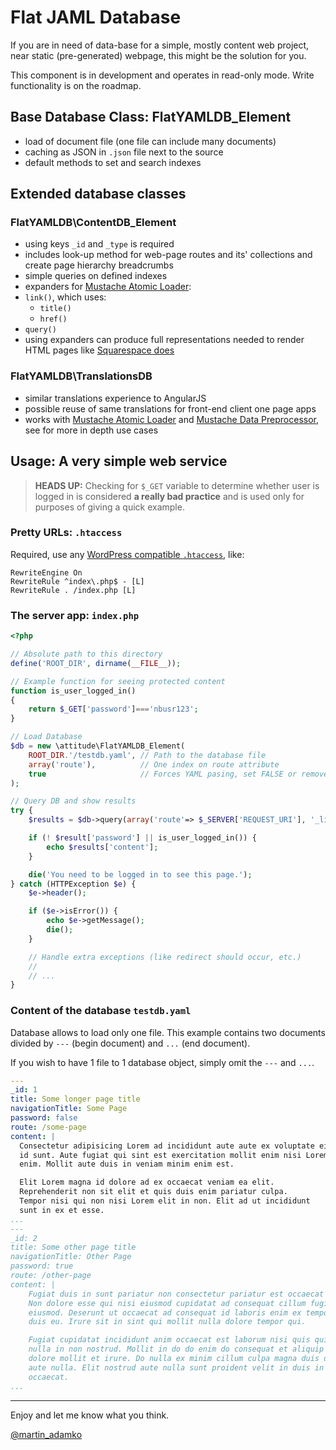 Flat JAML Database
==================

If you are in need of data-base for a simple, mostly content web project, near
static (pre-generated) webpage, this might be the solution for you.

This component is in development and operates in read-only mode.
Write functionality is on the roadmap.

Base Database Class: FlatYAMLDB_Element
---------------------------------------

- load of document file (one file can include many documents)
- caching as JSON in `.json` file next to the source
- default methods to set and search indexes

Extended database classes
-------------------------

### FlatYAMLDB\ContentDB_Element

- using keys `_id` and `_type` is required
- includes look-up method for web-page routes and its' collections and create
  page hierarchy breadcrumbs
- simple queries on defined indexes
- expanders for [Mustache Atomic Loader](https://github.com/attitude/mustache-atomic-loader):
- `link()`, which uses:
  - `title()`
  - `href()`
- `query()`
- using expanders can produce full representations needed to render HTML pages
  like [Squarespace does](developers.squarespace.com/view-json-data/)

### FlatYAMLDB\TranslationsDB

- similar translations experience to AngularJS
- possible reuse of same translations for front-end client one page apps
- works with [Mustache Atomic Loader][] and [Mustache Data Preprocessor][], see
  for more in depth use cases

[Mustache Atomic Loader]: https://github.com/attitude/mustache-atomic-loader
[Mustache Data Preprocessor]: https://github.com/attitude/mustache-data-preprocessor


Usage: A very simple web service
--------------------------------

> **HEADS UP:** Checking for `$_GET` variable to determine whether user is
> logged in is considered **a really bad practice** and is used only for
> purposes of giving a quick example.

### Pretty URLs: `.htaccess`

Required, use any [WordPress compatible `.htaccess`][WPhtaccess], like:

```
RewriteEngine On
RewriteRule ^index\.php$ - [L]
RewriteRule . /index.php [L]
```
[WPhtaccess]: https://codex.wordpress.org/htaccess

### The server app: `index.php`

```php
<?php

// Absolute path to this directory
define('ROOT_DIR', dirname(__FILE__));

// Example function for seeing protected content
function is_user_logged_in()
{
    return $_GET['password']==='nbusr123';
}

// Load Database
$db = new \attitude\FlatYAMLDB_Element(
    ROOT_DIR.'/testdb.yaml', // Path to the database file
    array('route'),          // One index on route attribute
    true                     // Forces YAML pasing, set FALSE or remove to use cache
);

// Query DB and show results
try {
    $results = $db->query(array('route'=> $_SERVER['REQUEST_URI'], '_limit' => 1));

    if (! $result['password'] || is_user_logged_in()) {
        echo $results['content'];
    }

    die('You need to be logged in to see this page.');
} catch (HTTPException $e) {
    $e->header();

    if ($e->isError()) {
        echo $e->getMessage();
        die();
    }

    // Handle extra exceptions (like redirect should occur, etc.)
    //
    // ...
}
```

### Content of the database `testdb.yaml`

Database allows to load only one file. This example contains two documents
divided by  `---` (begin document) and `...` (end document).

If you wish to have 1 file to 1 database object, simply omit the `---` and `...`.

```yaml
---
_id: 1
title: Some longer page title
navigationTitle: Some Page
password: false
route: /some-page
content: |
  Consectetur adipisicing Lorem ad incididunt aute aute ex voluptate eiusmod
  id sunt. Aute fugiat qui sint est exercitation mollit enim nisi Lorem eiusmod
  enim. Mollit aute duis in veniam minim enim est.

  Elit Lorem magna id dolore ad ex occaecat veniam ea elit.
  Reprehenderit non sit elit et quis duis enim pariatur culpa.
  Tempor nisi qui non nisi Lorem elit in non. Elit ad ut incididunt
  sunt in ex et esse.
...
---
_id: 2
title: Some other page title
navigationTitle: Other Page
password: true
route: /other-page
content: |
    Fugiat duis in sunt pariatur non consectetur pariatur est occaecat deserunt.
    Non dolore esse qui nisi eiusmod cupidatat ad consequat cillum fugiat sit
    eiusmod. Deserunt ut occaecat ad consequat id laboris enim ex tempor tempor
    duis eu. Irure sit in sint qui mollit nulla dolore tempor qui.

    Fugiat cupidatat incididunt anim occaecat est laborum nisi quis qui amet
    nulla in non nostrud. Mollit in do do enim do consequat et aliquip voluptate
    dolore mollit et irure. Do nulla ex minim cillum culpa magna duis duis sunt
    aute nulla. Elit nostrud aute nulla sunt proident velit in duis in sit
    occaecat.
...
```

---

Enjoy and let me know what you think.

[@martin_adamko](https://twitter.com/martin_adamko)
